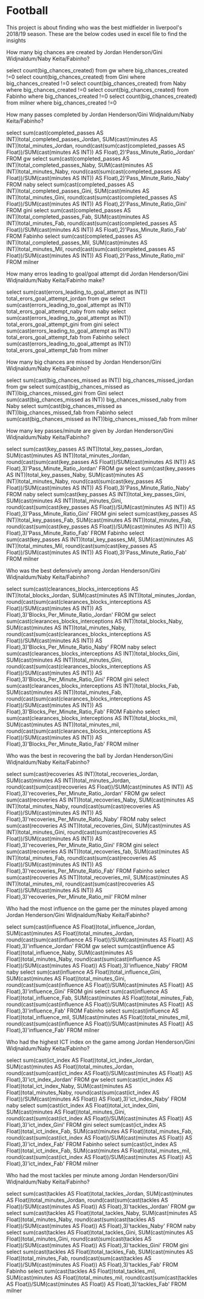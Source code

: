 # Football

This project is about finding who was the best midfielder in liverpool's 2018/19 season. 
These are the below codes used in excel file to find the insights


How many big chances are created by Jordan Henderson/Gini Widjnaldum/Naby Keita/Fabinho?

select count(big_chances_created) from gw
where big_chances_created !=0
select count(big_chances_created) from Gini
where big_chances_created !=0
select count(big_chances_created) from Naby
where big_chances_created !=0
select count(big_chances_created) from Fabinho
where big_chances_created !=0
select count(big_chances_created) from milner
where big_chances_created !=0

How many passes completed by Jordan Henderson/Gini Widjnaldum/Naby Keita/Fabinho?

select sum(cast(completed_passes AS INT))total_completed_passes_Jordan, SUM(cast(minutes AS INT))total_minutes_Jordan, 
round(cast(sum(cast(completed_passes AS Float))/SUM(cast(minutes AS INT)) AS Float),2)'Pass_Minute_Ratio_Jordan' FROM gw 
select sum(cast(completed_passes AS INT))total_completed_passes_Naby, SUM(cast(minutes AS INT))total_minutes_Naby, 
round(cast(sum(cast(completed_passes AS Float))/SUM(cast(minutes AS INT)) AS Float),2)'Pass_Minute_Ratio_Naby' FROM naby 
select sum(cast(completed_passes AS INT))total_completed_passes_Gini, SUM(cast(minutes AS INT))total_minutes_Gini, 
round(cast(sum(cast(completed_passes AS Float))/SUM(cast(minutes AS INT)) AS Float),2)'Pass_Minute_Ratio_Gini' FROM gini
select sum(cast(completed_passes AS INT))total_completed_passes_Fab, SUM(cast(minutes AS INT))total_minutes_Fab, 
round(cast(sum(cast(completed_passes AS Float))/SUM(cast(minutes AS INT)) AS Float),2)'Pass_Minute_Ratio_Fab' FROM Fabinho
select sum(cast(completed_passes AS INT))total_completed_passes_Mil, SUM(cast(minutes AS INT))total_minutes_Mil, 
round(cast(sum(cast(completed_passes AS Float))/SUM(cast(minutes AS INT)) AS Float),2)'Pass_Minute_Ratio_mil' FROM milner


How many erros leading to goal/goal attempt did Jordan Henderson/Gini Widjnaldum/Naby Keita/Fabinho make?

select sum(cast(errors_leading_to_goal_attempt as INT)) total_erors_goal_attempt_jordan from gw
select sum(cast(errors_leading_to_goal_attempt as INT)) total_erors_goal_attempt_naby from naby
select sum(cast(errors_leading_to_goal_attempt as INT)) total_erors_goal_attempt_gini from gini
select sum(cast(errors_leading_to_goal_attempt as INT)) total_erors_goal_attempt_fab from Fabinho
select sum(cast(errors_leading_to_goal_attempt as INT)) total_erors_goal_attempt_fab from milner


How many big chances are missed by Jordan Henderson/Gini Widjnaldum/Naby Keita/Fabinho?

select sum(cast(big_chances_missed as INT)) big_chances_missed_jordan from gw
select sum(cast(big_chances_missed as INT))big_chances_missed_gini from Gini
select sum(cast(big_chances_missed as INT)) big_chances_missed_naby from Naby
select sum(cast(big_chances_missed as INT))big_chances_missed_fab from Fabinho
select sum(cast(big_chances_missed as INT))big_chances_missed_fab from milner


How many key passes/minute are given by Jordan Henderson/Gini Widjnaldum/Naby Keita/Fabinho?

select sum(cast(key_passes AS INT))total_key_passes_Jordan, SUM(cast(minutes AS INT))total_minutes_Jordan, 
round(cast(sum(cast(key_passes AS Float))/SUM(cast(minutes AS INT)) AS Float),3)'Pass_Minute_Ratio_Jordan' FROM gw 
select sum(cast(key_passes AS INT))total_key_passes_Naby, SUM(cast(minutes AS INT))total_minutes_Naby, 
round(cast(sum(cast(key_passes AS Float))/SUM(cast(minutes AS INT)) AS Float),3)'Pass_Minute_Ratio_Naby' FROM naby 
select sum(cast(key_passes AS INT))total_key_passes_Gini, SUM(cast(minutes AS INT))total_minutes_Gini, 
round(cast(sum(cast(key_passes AS Float))/SUM(cast(minutes AS INT)) AS Float),3)'Pass_Minute_Ratio_Gini' FROM gini
select sum(cast(key_passes AS INT))total_key_passes_Fab, SUM(cast(minutes AS INT))total_minutes_Fab, 
round(cast(sum(cast(key_passes AS Float))/SUM(cast(minutes AS INT)) AS Float),3)'Pass_Minute_Ratio_Fab' FROM Fabinho
select sum(cast(key_passes AS INT))total_key_passes_Mil, SUM(cast(minutes AS INT))total_minutes_Mil, 
round(cast(sum(cast(key_passes AS Float))/SUM(cast(minutes AS INT)) AS Float),3)'Pass_Minute_Ratio_Fab' FROM milner


Who was the best defensively among Jordan Henderson/Gini Widjnaldum/Naby Keita/Fabinho?

select sum(cast(clearances_blocks_interceptions AS INT))total_blocks_Jordan, SUM(cast(minutes AS INT))total_minutes_Jordan, 
round(cast(sum(cast(clearances_blocks_interceptions AS Float))/SUM(cast(minutes AS INT)) AS Float),3)'Blocks_Per_Minute_Ratio_Jordan' FROM gw 
select sum(cast(clearances_blocks_interceptions AS INT))total_blocks_Naby, SUM(cast(minutes AS INT))total_minutes_Naby, 
round(cast(sum(cast(clearances_blocks_interceptions AS Float))/SUM(cast(minutes AS INT)) AS Float),3)'Blocks_Per_Minute_Ratio_Naby' FROM naby 
select sum(cast(clearances_blocks_interceptions AS INT))total_blocks_Gini, SUM(cast(minutes AS INT))total_minutes_Gini, 
round(cast(sum(cast(clearances_blocks_interceptions AS Float))/SUM(cast(minutes AS INT)) AS Float),3)'Blocks_Per_Minute_Ratio_Gini' FROM gini
select sum(cast(clearances_blocks_interceptions AS INT))total_blocks_Fab, SUM(cast(minutes AS INT))total_minutes_Fab, 
round(cast(sum(cast(clearances_blocks_interceptions AS Float))/SUM(cast(minutes AS INT)) AS Float),3)'Blocks_Per_Minute_Ratio_Fab' FROM Fabinho
select sum(cast(clearances_blocks_interceptions AS INT))total_blocks_mil, SUM(cast(minutes AS INT))total_minutes_mil, 
round(cast(sum(cast(clearances_blocks_interceptions AS Float))/SUM(cast(minutes AS INT)) AS Float),3)'Blocks_Per_Minute_Ratio_Fab' FROM milner


Who was the best in recovering the ball by Jordan Henderson/Gini Widjnaldum/Naby Keita/Fabinho?

select sum(cast(recoveries AS INT))total_recoveries_Jordan, SUM(cast(minutes AS INT))total_minutes_Jordan, 
round(cast(sum(cast(recoveries AS Float))/SUM(cast(minutes AS INT)) AS Float),3)'recoveries_Per_Minute_Ratio_Jordan' FROM gw 
select sum(cast(recoveries AS INT))total_recoveries_Naby, SUM(cast(minutes AS INT))total_minutes_Naby, 
round(cast(sum(cast(recoveries AS Float))/SUM(cast(minutes AS INT)) AS Float),3)'recoveries_Per_Minute_Ratio_Naby' FROM naby 
select sum(cast(recoveries AS INT))total_recoveries_Gini, SUM(cast(minutes AS INT))total_minutes_Gini, 
round(cast(sum(cast(recoveries AS Float))/SUM(cast(minutes AS INT)) AS Float),3)'recoveries_Per_Minute_Ratio_Gini' FROM gini
select sum(cast(recoveries AS INT))total_recoveries_fab, SUM(cast(minutes AS INT))total_minutes_Fab, 
round(cast(sum(cast(recoveries AS Float))/SUM(cast(minutes AS INT)) AS Float),3)'recoveries_Per_Minute_Ratio_Fab' FROM Fabinho
select sum(cast(recoveries AS INT))total_recoveries_mil, SUM(cast(minutes AS INT))total_minutes_mil, 
round(cast(sum(cast(recoveries AS Float))/SUM(cast(minutes AS INT)) AS Float),3)'recoveries_Per_Minute_Ratio_mil' FROM milner

Who had the most influence on the game per the minutes played among Jordan Henderson/Gini Widjnaldum/Naby Keita/Fabinho?

select sum(cast(influence AS Float))total_influence_Jordan, SUM(cast(minutes AS Float))total_minutes_Jordan, 
round(cast(sum(cast(influence  AS Float))/SUM(cast(minutes AS Float)) AS Float),3)'influence_Jordan' FROM gw 
select sum(cast(influence  AS Float))total_influence_Naby, SUM(cast(minutes AS Float))total_minutes_Naby, 
round(cast(sum(cast(influence  AS Float))/SUM(cast(minutes AS Float)) AS Float),3)'influence_Naby' FROM naby 
select sum(cast(influence  AS Float))total_influence_Gini, SUM(cast(minutes AS Float))total_minutes_Gini, 
round(cast(sum(cast(influence  AS Float))/SUM(cast(minutes AS Float)) AS Float),3)'influence_Gini' FROM gini
select sum(cast(influence  AS Float))total_influence_Fab, SUM(cast(minutes AS Float))total_minutes_Fab, 
round(cast(sum(cast(influence  AS Float))/SUM(cast(minutes AS Float)) AS Float),3)'influence_Fab' FROM Fabinho
select sum(cast(influence  AS Float))total_influence_mil, SUM(cast(minutes AS Float))total_minutes_mil, 
round(cast(sum(cast(influence  AS Float))/SUM(cast(minutes AS Float)) AS Float),3)'influence_Fab' FROM milner


Who had the highest ICT index on the game among Jordan Henderson/Gini Widjnaldum/Naby Keita/Fabinho?

select sum(cast(ict_index AS Float))total_ict_index_Jordan, SUM(cast(minutes AS Float))total_minutes_Jordan, 
round(cast(sum(cast(ict_index  AS Float))/SUM(cast(minutes AS Float)) AS Float),3)'ict_index_Jordan' FROM gw 
select sum(cast(ict_index  AS Float))total_ict_index_Naby, SUM(cast(minutes AS Float))total_minutes_Naby, 
round(cast(sum(cast(ict_index  AS Float))/SUM(cast(minutes AS Float)) AS Float),3)'ict_index_Naby' FROM naby 
select sum(cast(ict_index  AS Float))total_ict_index_Gini, SUM(cast(minutes AS Float))total_minutes_Gini, 
round(cast(sum(cast(ict_index  AS Float))/SUM(cast(minutes AS Float)) AS Float),3)'ict_index_Gini' FROM gini
select sum(cast(ict_index  AS Float))total_ict_index_Fab, SUM(cast(minutes AS Float))total_minutes_Fab, 
round(cast(sum(cast(ict_index  AS Float))/SUM(cast(minutes AS Float)) AS Float),3)'ict_index_Fab' FROM Fabinho
select sum(cast(ict_index  AS Float))total_ict_index_Fab, SUM(cast(minutes AS Float))total_minutes_mil, 
round(cast(sum(cast(ict_index  AS Float))/SUM(cast(minutes AS Float)) AS Float),3)'ict_index_Fab' FROM milner

Who had the most tackles per minute among Jordan Henderson/Gini Widjnaldum/Naby Keita/Fabinho?

select sum(cast(tackles AS Float))total_tackles_Jordan, SUM(cast(minutes AS Float))total_minutes_Jordan, 
round(cast(sum(cast(tackles  AS Float))/SUM(cast(minutes AS Float)) AS Float),3)'tackles_Jordan' FROM gw 
select sum(cast(tackles  AS Float))total_tackles_Naby, SUM(cast(minutes AS Float))total_minutes_Naby, 
round(cast(sum(cast(tackles  AS Float))/SUM(cast(minutes AS Float)) AS Float),3)'tackles_Naby' FROM naby 
select sum(cast(tackles  AS Float))total_tackles_Gini, SUM(cast(minutes AS Float))total_minutes_Gini, 
round(cast(sum(cast(tackles  AS Float))/SUM(cast(minutes AS Float)) AS Float),3)'tackles_Gini' FROM gini
select sum(cast(tackles  AS Float))total_tackles_Fab, SUM(cast(minutes AS Float))total_minutes_Fab, 
round(cast(sum(cast(tackles  AS Float))/SUM(cast(minutes AS Float)) AS Float),3)'tackles_Fab' FROM Fabinho
select sum(cast(tackles  AS Float))total_tackles_mil, SUM(cast(minutes AS Float))total_minutes_mil, 
round(cast(sum(cast(tackles  AS Float))/SUM(cast(minutes AS Float)) AS Float),3)'tackles_Fab' FROM milner

